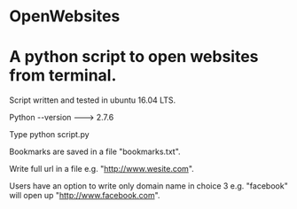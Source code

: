 # OpenWebsites
# A python script to open websites from terminal.

Script written and tested in ubuntu 16.04 LTS.

Python --version  --->  2.7.6

Type python script.py

Bookmarks are saved in a file "bookmarks.txt".

Write full url in a file e.g. "http://www.wesite.com".

Users have an option to write only domain name in choice 3 e.g. "facebook" will open up "http://www.facebook.com".
